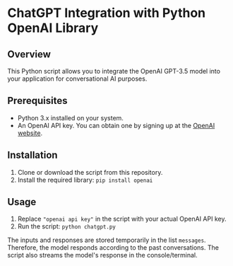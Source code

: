# ChatGPT Integration with Python OpenAI Library

## Overview
This Python script allows you to integrate the OpenAI GPT-3.5 model into your application for conversational AI purposes.

## Prerequisites
- Python 3.x installed on your system.
- An OpenAI API key. You can obtain one by signing up at the [OpenAI website](https://openai.com/).

## Installation
1. Clone or download the script from this repository.
2. Install the required library:
   ```pip install openai```

## Usage
1. Replace `"openai api key"` in the script with your actual OpenAI API key.
2. Run the script:
   ```python chatgpt.py```

The inputs and responses are stored temporarily in the list ``messages``. Therefore, the model responds according to the past conversations.
The script also streams the model's response in the console/terminal.
